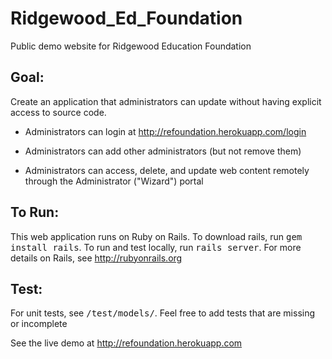 # Ridgewood_Ed_Foundation

Public demo website for Ridgewood Education Foundation

## Goal:

Create an application that administrators can update without
having explicit access to source code.

* Administrators can login at <http://refoundation.herokuapp.com/login>

* Administrators can add other administrators (but not remove them)

* Administrators can access, delete, and update web content remotely through the Administrator ("Wizard") portal

## To Run:

This web application runs on Ruby on Rails. To download rails, run <tt>gem install rails</tt>. To run and test locally, run <tt>rails server</tt>. For more details on Rails, see <http://rubyonrails.org>

## Test:

For unit tests, see <tt>/test/models/</tt>. Feel free to add
tests that are missing or incomplete

See the live demo at <http://refoundation.herokuapp.com>